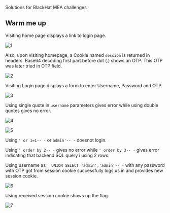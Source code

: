 
Solutions for BlackHat MEA challenges

## Warm me up

Visiting home page displays a link to login page.

![1](https://github.com/Xib3rR4dAr/CTF_BlackHat_MEA_2023/assets/24238512/0f912fac-3663-4717-a1da-94196f398948)

Also, upon visiting homepage, a Cookie named `session` is returned in headers. Base64 decoding first part before dot (.) shows an OTP. This OTP was later tried in OTP field.

![2](https://github.com/Xib3rR4dAr/CTF_BlackHat_MEA_2023/assets/24238512/7529a164-59e7-401e-a5a0-454f5162548a)

Visiting Login page displays a form to enter Username, Password and OTP.

![3](https://github.com/Xib3rR4dAr/CTF_BlackHat_MEA_2023/assets/24238512/8aa8c8b9-617b-4c5c-b4e7-4d5dba63f05c)

Using single quote in `username` parameters gives error while using double quotes gives no error.

![4](https://github.com/Xib3rR4dAr/CTF_BlackHat_MEA_2023/assets/24238512/e4a4670d-0ecf-4103-9080-0c4117d2ede5)

![5](https://github.com/Xib3rR4dAr/CTF_BlackHat_MEA_2023/assets/24238512/6e121136-fa43-4f67-bce2-06d79091844b)

Using `' or 1=1-- -` or `admin'-- -` doesnot login.  

Using `' order by 2-- -` gives no error while `' order by 3-- -` gives error indicating that backend SQL query i using 2 rows.  

Using username as `' UNION SELECT 'admin','admin'-- -` with any password with OTP got from session cookie successfully logs us in and provides new session cookie.

![6](https://github.com/Xib3rR4dAr/CTF_BlackHat_MEA_2023/assets/24238512/af63da6f-57f6-4ceb-b44b-0bb3777ac03d)

Using received session cookie shows up the flag.

![7](https://github.com/Xib3rR4dAr/CTF_BlackHat_MEA_2023/assets/24238512/648b2a85-67ef-4e88-b959-e1d35ec888dc)



